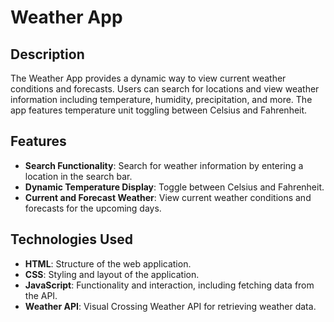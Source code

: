# Weather App

## Description

The Weather App provides a dynamic way to view current weather conditions and forecasts. Users can search for locations and view weather information including temperature, humidity, precipitation, and more. The app features temperature unit toggling between Celsius and Fahrenheit.

## Features

- **Search Functionality**: Search for weather information by entering a location in the search bar.
- **Dynamic Temperature Display**: Toggle between Celsius and Fahrenheit.
- **Current and Forecast Weather**: View current weather conditions and forecasts for the upcoming days.

## Technologies Used

- **HTML**: Structure of the web application.
- **CSS**: Styling and layout of the application.
- **JavaScript**: Functionality and interaction, including fetching data from the API.
- **Weather API**: Visual Crossing Weather API for retrieving weather data.


